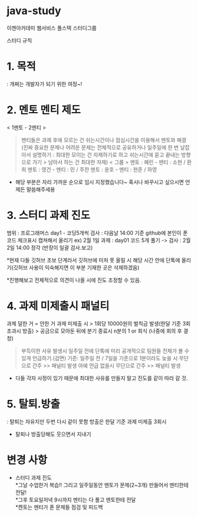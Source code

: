 # java-study
이젠아카데미 웹서비스 풀스택 스터디그룹

스터디 규칙

# 1. 목적
: 개쩌는 개발자가 되기 위한 여정~!

# 2. 멘토 멘티 제도
< 1멘토 - 2멘티 >
> 멘티들은 과제 후에 모르는 건 쉬는시간이나 점심시간을 이용해서 멘토와 해결
(진짜 중요한 문제나 어려운 문제는 전체적으로 공유하거나 일주일에 한 번 날잡아서 설명하기
: 최대한 모이는 건 자제하기로 하고 쉬는시간에 묻고 끝내는 방향으로 가기 > 남아서 하는 건 최대한 자제)
< 그룹 >
> 멘토 : 혜린 - 멘티 : 소현 / 환희
> 멘토 : 영건 - 멘티 : 민 / 주찬
> 멘토 : 윤호 - 멘티 : 현준 / 하영
* 해당 부분은 자리 가까운 순으로 임시 지정했습니다~ 혹시나 바꾸시고 싶으시면 언제든 말씀해주세용

# 3. 스터디 과제 진도

범위 : 프로그래머스 day1 - 코딩5개씩 
검사 : 다음날 14:00 기준 github에 본인이 푼 코드 체크표시 캡쳐해서 올리기
ex) 2월 1일 과제 : day01 코드 5개 풀기
           -> 검사 : 2월 2일 14:00 정각 (반장이 일괄 검사.보고)

*현재 다들 깃허브 초보 단계라서 깃허브에 미처 못 올릴 시 해당 시간 안에 단톡에 올리기(깃허브 사용이 익숙해지면 이 부분 기재한 곳은 삭제하겠음)          

*진행해보고 전체적으로 의견이 나올 시에 진도 조정할 수 있음.
# 4. 과제 미제출시 패널티

과제 덜한 거 = 안한 거
과제 미제출 시 > 1회당 10000원의 벌칙금 발생(한달 기준 3회 초과시 방출) 
           > 공금으로 모아둔 뒤에 분기 종료시 n분의 1 or 회식 (나중에 회의 후 결정)
> 부득이한 사유 발생시 일주일 전에 단톡에 미리 공개적으로 팀원들 전체가 볼 수 있게 언급하기.(감면)
> 기준: 일주일 전 / 7일을 기준으로 1분이라도 늦을 시 무단으로 간주 >> 패널티 발생
> 아예 언급 없을시 무단으로 간주 >> 패널티 발생

* 다들 각자 사정이 있기 때문에 최대한 사유를 만들지 말고 진도를 같이 따라 갈 것.
          
# 5. 탈퇴.방출
: 탈퇴는 자유지만 두번 다시 같이 못함
방출은 한달 기준 과제 미제출 3회시

* 탈퇴나 방출당해도 웃으면서 지내기

# 변경 사항
* 스터디 과제 진도   
*그날 수업한거 복습!! 그리고 일주일동안 멘토가 문제(2~3개) 만들어서 멘티한테 전달!   
*그후 토요일저녁 9시까지 멘티는 다 풀고 멘토한테 전달   
*켄토는 멘티가 푼 문제들 점검 및 피드백     

